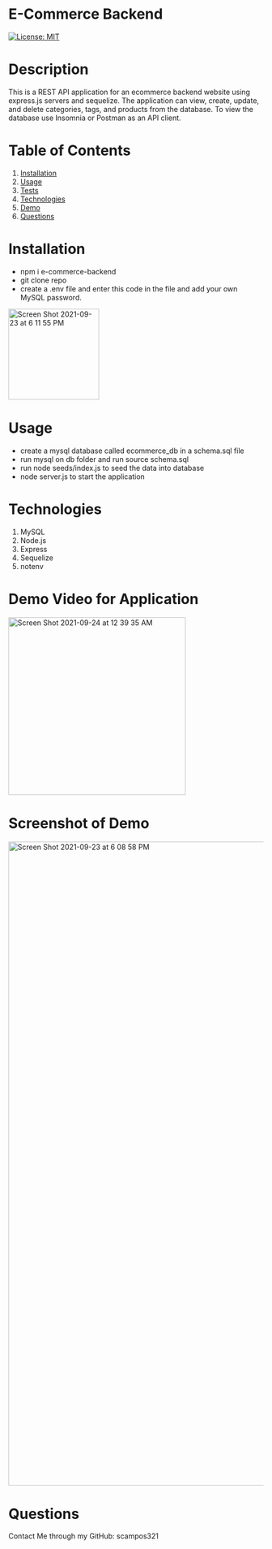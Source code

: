 # E-Commerce Backend
[![License: MIT](https://img.shields.io/badge/License-MIT-yellow.svg)](https://opensource.org/licenses/MIT)
# Description
This is a REST API application for an ecommerce backend website using express.js servers and sequelize. The application can view, create, update, and delete categories, tags, and products from the database. To view the database use Insomnia or Postman as an API client.


# Table of Contents 

1. [Installation](#installation)
2. [Usage](#usage)
3. [Tests](#tests)
4. [Technologies](#Technologies)
5. [Demo](#DemoVideoForApplication)
6. [Questions](#Questions)

# Installation
* npm i e-commerce-backend
* git clone repo
* create a .env file and enter this code in the file and add your own MySQL password.
<img width="179" alt="Screen Shot 2021-09-23 at 6 11 55 PM" src="https://user-images.githubusercontent.com/85428896/134591651-f648b18b-b610-4d5d-82ed-9c62f120f466.png">


# Usage 
* create a mysql database called ecommerce_db in a schema.sql file
* run mysql on db folder and run source schema.sql
* run node seeds/index.js to seed the data into database
* node server.js to start the application


# Technologies
1. MySQL
2. Node.js
3. Express
4. Sequelize
5. notenv

# Demo Video for Application
[<img width="350" alt="Screen Shot 2021-09-24 at 12 39 35 AM" src="https://user-images.githubusercontent.com/85428896/134619174-6089cae9-6a81-4a84-a299-2ac5f69112d1.png">
](https://drive.google.com/file/d/16oprkZEtRjNjZKu_eFZdwYJZcxtmr1xZ/view)

# Screenshot of Demo
<img width="1269" alt="Screen Shot 2021-09-23 at 6 08 58 PM" src="https://user-images.githubusercontent.com/85428896/134590669-cbf26307-bf39-4d1d-a313-9d369bff44ad.png">


# Questions 
Contact Me through my GitHub: scampos321